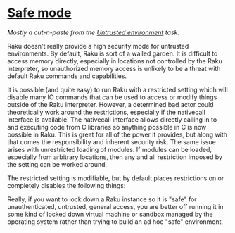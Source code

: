[1]: https://rosettacode.org/wiki/Safe_mode

# [Safe mode][1]





*Mostly a cut-n-paste from the [Untrusted environment](https://rosettacode.org/wiki/Untrusted_environment#Raku) task.*



Raku doesn't really provide a high security mode for untrusted environments. By default, Raku is sort of a walled garden. It is difficult to access memory directly, especially in locations not controlled by the Raku interpreter, so unauthorized memory access is unlikely to be a threat with default Raku commands and capabilities.



It is possible (and quite easy) to run Raku with a restricted setting which will disable many IO commands that can be used to access or modify things outside of the Raku interpreter. However, a determined bad actor could theoretically work around the restrictions, especially if the nativecall interface is available. The nativecall interface allows directly calling in to and executing code from C libraries so anything possible in C is now possible in Raku. This is great for all of the power it provides, but along with that comes the responsibility and inherent security risk. The same issue arises with unrestricted loading of modules. If modules can be loaded, especially from arbitrary locations, then any and all restriction imposed by the setting can be worked around.



The restricted setting is modifiable, but by default places restrictions on or completely disables the following things:



Really, if you want to lock down a Raku instance so it is "safe" for unauthenticated, untrusted, general access, you are better off running it in some kind of locked down virtual machine or sandbox managed by the operating system rather than trying to build an ad hoc "safe" environment.
